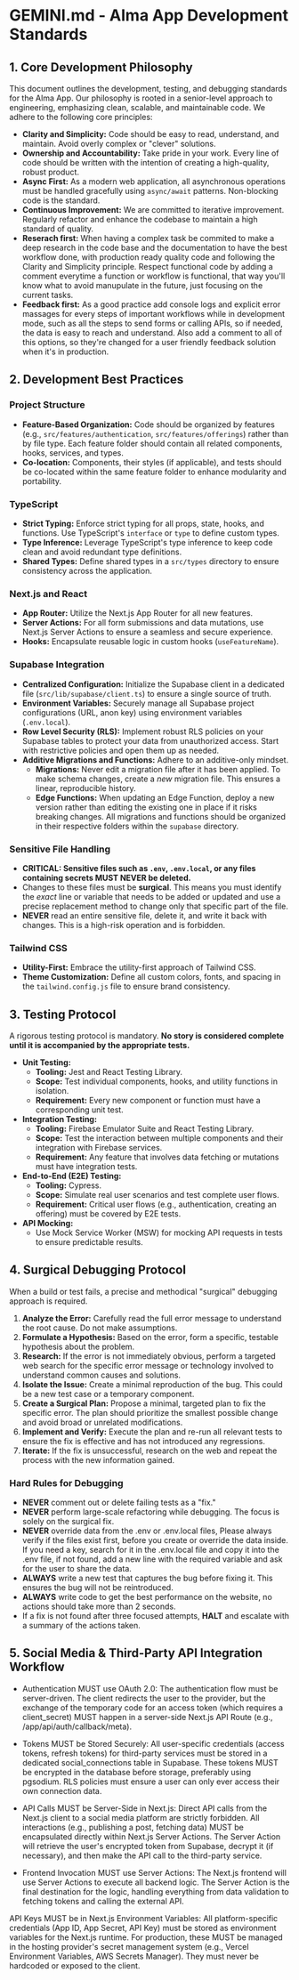 # GEMINI.md - Alma App Development Standards

## 1. Core Development Philosophy

This document outlines the development, testing, and debugging standards for the Alma App. Our philosophy is rooted in a senior-level approach to engineering, emphasizing clean, scalable, and maintainable code. We adhere to the following core principles:

*   **Clarity and Simplicity:** Code should be easy to read, understand, and maintain. Avoid overly complex or "clever" solutions.
*   **Ownership and Accountability:** Take pride in your work. Every line of code should be written with the intention of creating a high-quality, robust product.
*   **Async First:** As a modern web application, all asynchronous operations must be handled gracefully using `async/await` patterns. Non-blocking code is the standard.
*   **Continuous Improvement:** We are committed to iterative improvement. Regularly refactor and enhance the codebase to maintain a high standard of quality.
*   **Reserach first:** When having a complex task be commited to make a deep research in the code base and the documentation to have the best workflow done, with production ready quality code and following the Clarity and Simplicity principle. Respect functional code by adding a comment everytime a function or workflow is functional, that way you'll know what to avoid manupulate in the future, just focusing on the current tasks.
*   **Feedback first:** As a good practice add console logs and explicit error massages for every steps of important workflows while in development mode, such as all the steps to send forms or calling APIs, so if needed, the data is easy to reach and understand. Also add a comment to all of this options, so they're changed for a user friendly feedback solution when it's in production.


## 2. Development Best Practices

### Project Structure
*   **Feature-Based Organization:** Code should be organized by features (e.g., `src/features/authentication`, `src/features/offerings`) rather than by file type. Each feature folder should contain all related components, hooks, services, and types.
*   **Co-location:** Components, their styles (if applicable), and tests should be co-located within the same feature folder to enhance modularity and portability.

### TypeScript
*   **Strict Typing:** Enforce strict typing for all props, state, hooks, and functions. Use TypeScript's `interface` or `type` to define custom types.
*   **Type Inference:** Leverage TypeScript's type inference to keep code clean and avoid redundant type definitions.
*   **Shared Types:** Define shared types in a `src/types` directory to ensure consistency across the application.

### Next.js and React
*   **App Router:** Utilize the Next.js App Router for all new features.
*   **Server Actions:** For all form submissions and data mutations, use Next.js Server Actions to ensure a seamless and secure experience.
*   **Hooks:** Encapsulate reusable logic in custom hooks (`useFeatureName`).

### Supabase Integration
*   **Centralized Configuration:** Initialize the Supabase client in a dedicated file (`src/lib/supabase/client.ts`) to ensure a single source of truth.
*   **Environment Variables:** Securely manage all Supabase project configurations (URL, anon key) using environment variables (`.env.local`).
*   **Row Level Security (RLS):** Implement robust RLS policies on your Supabase tables to protect your data from unauthorized access. Start with restrictive policies and open them up as needed.
*   **Additive Migrations and Functions:** Adhere to an additive-only mindset. 
    *   **Migrations:** Never edit a migration file after it has been applied. To make schema changes, create a *new* migration file. This ensures a linear, reproducible history.
    *   **Edge Functions:** When updating an Edge Function, deploy a new version rather than editing the existing one in place if it risks breaking changes. All migrations and functions should be organized in their respective folders within the `supabase` directory.

### Sensitive File Handling
*   **CRITICAL: Sensitive files such as `.env`, `.env.local`, or any files containing secrets MUST NEVER be deleted.**
*   Changes to these files must be **surgical**. This means you must identify the *exact* line or variable that needs to be added or updated and use a precise replacement method to change only that specific part of the file.
*   **NEVER** read an entire sensitive file, delete it, and write it back with changes. This is a high-risk operation and is forbidden.

### Tailwind CSS
*   **Utility-First:** Embrace the utility-first approach of Tailwind CSS.
*   **Theme Customization:** Define all custom colors, fonts, and spacing in the `tailwind.config.js` file to ensure brand consistency.

## 3. Testing Protocol

A rigorous testing protocol is mandatory. **No story is considered complete until it is accompanied by the appropriate tests.**

*   **Unit Testing:**
    *   **Tooling:** Jest and React Testing Library.
    *   **Scope:** Test individual components, hooks, and utility functions in isolation.
    *   **Requirement:** Every new component or function must have a corresponding unit test.
*   **Integration Testing:**
    *   **Tooling:** Firebase Emulator Suite and React Testing Library.
    *   **Scope:** Test the interaction between multiple components and their integration with Firebase services.
    *   **Requirement:** Any feature that involves data fetching or mutations must have integration tests.
*   **End-to-End (E2E) Testing:**
    *   **Tooling:** Cypress.
    *   **Scope:** Simulate real user scenarios and test complete user flows.
    *   **Requirement:** Critical user flows (e.g., authentication, creating an offering) must be covered by E2E tests.
*   **API Mocking:**
    *   Use Mock Service Worker (MSW) for mocking API requests in tests to ensure predictable results.

## 4. Surgical Debugging Protocol

When a build or test fails, a precise and methodical "surgical" debugging approach is required.

1.  **Analyze the Error:** Carefully read the full error message to understand the root cause. Do not make assumptions.
2.  **Formulate a Hypothesis:** Based on the error, form a specific, testable hypothesis about the problem.
3.  **Research:** If the error is not immediately obvious, perform a targeted web search for the specific error message or technology involved to understand common causes and solutions.
4.  **Isolate the Issue:** Create a minimal reproduction of the bug. This could be a new test case or a temporary component.
5.  **Create a Surgical Plan:** Propose a minimal, targeted plan to fix the specific error. The plan should prioritize the smallest possible change and avoid broad or unrelated modifications.
6.  **Implement and Verify:** Execute the plan and re-run all relevant tests to ensure the fix is effective and has not introduced any regressions.
7.  **Iterate:** If the fix is unsuccessful, research on the web and repeat the process with the new information gained.

### Hard Rules for Debugging
*   **NEVER** comment out or delete failing tests as a "fix."
*   **NEVER** perform large-scale refactoring while debugging. The focus is solely on the surgical fix.
*   **NEVER** override data from the .env or .env.local files, Please always verify if the files exist first, before you create or override the data inside. If you need a key, search for it in the .env.local file and copy it into the .env file, if not found, add a new line with the required variable and ask for the user to share the data.
*   **ALWAYS** write a new test that captures the bug before fixing it. This ensures the bug will not be reintroduced.
*   **ALWAYS** write code to get the best performance on the website, no actions should take more than 2 seconds.
*   If a fix is not found after three focused attempts, **HALT** and escalate with a summary of the actions taken.

## 5. Social Media & Third-Party API Integration Workflow

* Authentication MUST use OAuth 2.0: The authentication flow must be server-driven. The client redirects the user to the provider, but the exchange of the temporary code for an access token (which requires a client_secret) MUST happen in a server-side Next.js API Route (e.g., /app/api/auth/callback/meta).

* Tokens MUST be Stored Securely: All user-specific credentials (access tokens, refresh tokens) for third-party services must be stored in a dedicated social_connections table in Supabase. These tokens MUST be encrypted in the database before storage, preferably using pgsodium. RLS policies must ensure a user can only ever access their own connection data.

* API Calls MUST be Server-Side in Next.js: Direct API calls from the Next.js client to a social media platform are strictly forbidden. All interactions (e.g., publishing a post, fetching data) MUST be encapsulated directly within Next.js Server Actions. The Server Action will retrieve the user's encrypted token from Supabase, decrypt it (if necessary), and then make the API call to the third-party service.

* Frontend Invocation MUST use Server Actions: The Next.js frontend will use Server Actions to execute all backend logic. The Server Action is the final destination for the logic, handling everything from data validation to fetching tokens and calling the external API.

API Keys MUST be in Next.js Environment Variables: All platform-specific credentials (App ID, App Secret, API Key) must be stored as environment variables for the Next.js runtime. For production, these MUST be managed in the hosting provider's secret management system (e.g., Vercel Environment Variables, AWS Secrets Manager). They must never be hardcoded or exposed to the client.

